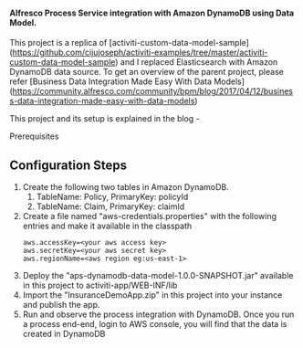 #### Alfresco Process Service integration with Amazon DynamoDB using Data Model. 

This project is a replica of [activiti-custom-data-model-sample] (https://github.com/cijujoseph/activiti-examples/tree/master/activiti-custom-data-model-sample) and I replaced Elasticsearch with Amazon DynamoDB data source. To get an overview of the parent project, please refer [Business Data Integration Made Easy With Data Models] (https://community.alfresco.com/community/bpm/blog/2017/04/12/business-data-integration-made-easy-with-data-models)

This project and its setup is explained in the blog - 

Prerequisites


## Configuration Steps
1. Create the following two tables in Amazon DynamoDB.
	1. TableName: Policy, PrimaryKey: policyId
	2. TableName: Claim, PrimaryKey: claimId
2. Create a file named "aws-credentials.properties" with the following entries and make it available in the classpath
	```
	aws.accessKey=<your aws access key>
	aws.secretKey=<your aws secret key>
	aws.regionName=<aws region eg:us-east-1>
	```
3. Deploy the "aps-dynamodb-data-model-1.0.0-SNAPSHOT.jar" available in this project to activiti-app/WEB-INF/lib
4. Import the "InsuranceDemoApp.zip" in this project into your instance and publish the app.
5. Run and observe the process integration with DynamoDB. Once you run a process end-end, login to AWS console, you will find that the data is created in DynamoDB

